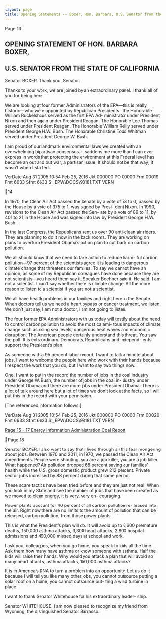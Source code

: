 ```yaml
---
layout: page
title: Opening Statements -- Boxer, Hon. Barbara, U.S. Senator from the State of Rhode Island
---
```


Page 13 

## OPENING STATEMENT OF HON. BARBARA BOXER, 
## U.S. SENATOR FROM THE STATE OF CALIFORNIA 

Senator BOXER. Thank you, Senator. 

Thanks to your work, we are joined by an extraordinary panel. 
I thank all of you for being here. 

We are looking at four former Administrators of the EPA—this 
is really historic—who were appointed by Republican Presidents. 
The Honorable William Ruckelshaus served as the first EPA Ad-
ministrator under President Nixon and then again under President 
Reagan. The Honorable Lee Thomas served under President 
Reagan. The Honorable William Reilly served under President 
George H.W. Bush. The Honorable Christine Todd Whitman served 
under President George W. Bush. 

I am proud of our landmark environmental laws we created with 
an overwhelming bipartisan consensus. It saddens me more than I 
can ever express in words that protecting the environment at this 
Federal level has become an out and out war, a partisan issue. It 
should not be that way; it wasn’t when I started. 

VerDate Aug 31 2005 10:54 Feb 25, 2016 Jkt 000000 PO 00000 Frm 00019 Fmt 6633 Sfmt 6633 S:\_EPW\DOCS\98181.TXT VERN

14 

In 1970, the Clean Air Act passed the Senate by a vote of 73 to 
0, passed by the House by a vote of 375 to 1, was signed by Presi-
dent Nixon. In 1990, revisions to the Clean Air Act passed the Sen-
ate by a vote of 89 to 11, by 401 to 21 in the House and was signed 
into law by President George H.W. Bush. 

In the last Congress, the Republicans sent us over 90 anti-clean 
air riders. They are planning to do it now in the back rooms. They 
are working on plans to overturn President Obama’s action plan to 
cut back on carbon pollution. 

We all should know that we need to take action to reduce harm-
ful carbon pollution—97 percent of the scientists agree it is leading 
to dangerous climate change that threatens our families. To say we 
cannot have an opinion, as some of my Republican colleagues have 
done because they are not scientists—you heard them say it. 
Speaker Boehner said it. He said, I am not a scientist. I can’t say 
whether there is climate change. All the more reason to listen to 
a scientist if you are not a scientist. 

We all have health problems in our families and right here in the 
Senate. When doctors tell us we need a heart bypass or cancer 
treatment, we listen. We don’t just say, I am not a doctor, I am not 
going to listen. 

The four former EPA Administrators with us today will testify 
about the need to control carbon pollution to avoid the most calami-
tous impacts of climate change such as rising sea levels, dangerous 
heat waves and economic disruption. 
The American people certainly understand this threat. You saw 
the poll. It is extraordinary. Democrats, Republicans and independ-
ents support the President’s plan. 

As someone with a 95 percent labor record, I want to talk a 
minute about jobs. I want to welcome the people here who work 
with their hands because I respect the work that you do, but I 
want to say two things now. 

One, I want to put in the record the number of jobs in the coal 
industry under George W. Bush, the number of jobs in the coal in-
dustry under President Obama and there are more jobs under 
President Obama. There is a lot of talk around here but a lot of 
times we don’t look at the facts, so I will put this in the record with 
your permission. 

[The referenced information follows:] 

VerDate Aug 31 2005 10:54 Feb 25, 2016 Jkt 000000 PO 00000 Frm 00020 Fmt 6633 Sfmt 6633 S:\_EPW\DOCS\98181.TXT VERN


[Page 15 - 17 Energy Information Administration Coal Report](pages/opening-boxer-coal-report.tiff)

Page 18 

Senator BOXER. I also want to say that I lived through all this 
fear mongering about jobs. Between 1970 and 2011, in 1970, we 
passed the Clean Air Act amendments. People were shouting, you 
are a job killer, you are a job killer. What happened? Air pollution 
dropped 68 percent saving our families’ health while the U.S. gross 
domestic product grew 212 percent. Private sector jobs increased by 
88 percent during that same period. 

These scare tactics have been tried before and they are just not 
real. When you look in my State and see the number of jobs that 
have been created as we moved to clean energy, it is very, very en-
couraging. 

Power plants account for 40 percent of all carbon pollution re-
leased into the air. Right now there are no limits to the amount 
of pollution that can be released, carbon pollution, from those 
power plants. 

This is what the President’s plan will do. It will avoid up to 6,600 
premature deaths, 150,000 asthma attacks, 3,300 heart attacks, 
2,800 hospital admissions and 490,000 missed days at school and 
work. 

I ask you, colleagues, when you go home, you speak to kids all 
the time. Ask them how many have asthma or know someone with 
asthma. Half the kids will raise their hands. Why would you attack 
a plan that will avoid so many heart attacks, asthma attacks, 
150,000 asthma attacks? 

It is in America’s DNA to turn a problem into an opportunity. 
Let us do it because I will tell you like many other jobs, you cannot 
outsource putting a solar roof on a home, you cannot outsource put-
ting a wind turbine in place. 

I want to thank Senator Whitehouse for his extraordinary leader-
ship. 

Senator WHITEHOUSE. I am now pleased to recognize my friend 
from Wyoming, the distinguished Senator Barrasso. 